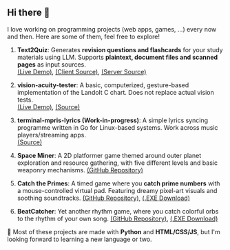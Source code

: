 ## Hi there 👋

I love working on programming projects (web apps, games, ...) every now and then. Here are some of them, feel free to explore!

1. **Text2Quiz**: Generates **revision questions and flashcards** for your study materials using LLM. Supports **plaintext, document files and scanned pages** as input sources.
<br>[(Live Demo)](https://text2quiz-three.vercel.app/), [(Client Source)](https://github.com/nhathuy07/Text2Quiz), [(Server Source)](https://huggingface.co/spaces/nhathuy07/text2quiz_backend/tree/main)

2. **vision-acuity-tester**: A basic, computerized, gesture-based implementation of the Landolt C chart. Does not replace actual vision tests.
<br>[(Live Demo)](https://vision-acuity-tester.vercel.app/), [(Source)](https://github.com/nhathuy07/vision-acuity-tester)

3. **terminal-mpris-lyrics (Work-in-progress)**: A simple lyrics syncing programme written in Go for Linux-based systems. Work across music players/streaming apps.
<br>[(Source)](https://github.com/nhathuy07/terminal-mpris-lyrics)

4. **Space Miner**: A 2D platformer game themed around outer planet exploration and resource gathering, with five different levels and basic weaponry mechanisms. [(GitHub Repository)](https://github.com/nhathuy07/CodingCourseProject)

5. **Catch the Primes**: A timed game where you **catch prime numbers** with a mouse-controlled virtual pad. Featuring dreamy pixel-art visuals and soothing soundtracks. [(GitHub Repository)](https://github.com/nhathuy07/CatchThePrimes_Game), [(.EXE Download)](https://github.com/nhathuy07/CatchThePrimes_Game/releases/download/1.0.0/exe.win-amd64-3.10.zip)

6. **BeatCatcher**: Yet another rhythm game, where you catch colorful orbs to the rhythm of your own song. [(GitHub Repository)](https://github.com/nhathuy07/BeatCatcher), [(.EXE Download)](https://github.com/nhathuy07/BeatCatcher/releases/tag/v0.1.1)

🌱 Most of these projects are made with **Python** and **HTML/CSS/JS**, but I'm looking forward to learning a new language or two.

<!--
**nhathuy07/nhathuy07** is a ✨ _special_ ✨ repository because its `README.md` (this file) appears on your GitHub profile.

Here are some ideas to get you started:

- 🔭 I’m currently working on ...
- 🌱 I’m currently learning ...
- 👯 I’m looking to collaborate on ...
- 🤔 I’m looking for help with ...
- 💬 Ask me about ...
- 📫 How to reach me: ...
- 😄 Pronouns: ...
- ⚡ Fun fact: ...
-->
